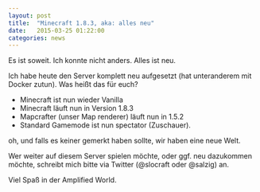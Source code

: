 ```yaml
---
layout: post
title:  "Minecraft 1.8.3, aka: alles neu"
date:   2015-03-25 01:22:00
categories: news
---
```


Es ist soweit. Ich konnte nicht anders. Alles ist neu.

Ich habe heute den Server komplett neu aufgesetzt (hat unteranderem mit Docker zutun).
Was heißt das für euch?

- Minecraft ist nun wieder Vanilla
- Minecraft läuft nun in Version 1.8.3
- Mapcrafter (unser Map renderer) läuft nun in 1.5.2
- Standard Gamemode ist nun spectator (Zuschauer).

oh, und falls es keiner gemerkt haben sollte, wir haben eine neue Welt.

Wer weiter auf diesem Server spielen möchte, oder ggf. neu dazukommen möchte, schreibt mich bitte via Twitter (@slocraft oder @salzig) an.

Viel Spaß in der Amplified World.
